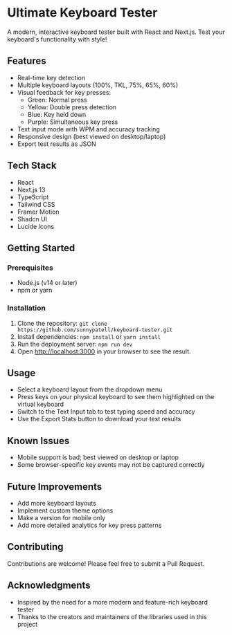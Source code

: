 # Ultimate Keyboard Tester

A modern, interactive keyboard tester built with React and Next.js. Test your keyboard's functionality with style!

## Features

- Real-time key detection
- Multiple keyboard layouts (100%, TKL, 75%, 65%, 60%)
- Visual feedback for key presses:
  - Green: Normal press
  - Yellow: Double press detection
  - Blue: Key held down
  - Purple: Simultaneous key press
- Text input mode with WPM and accuracy tracking
- Responsive design (best viewed on desktop/laptop)
- Export test results as JSON

## Tech Stack

- React
- Next.js 13
- TypeScript
- Tailwind CSS
- Framer Motion
- Shadcn UI
- Lucide Icons

## Getting Started

### Prerequisites

- Node.js (v14 or later)
- npm or yarn

### Installation

1. Clone the repository: `git clone https://github.com/sunnypatell/keyboard-tester.git`
2. Install dependencies: `npm install` or `yarn install`
3. Run the deployment server: `npm run dev`
4. Open [http://localhost:3000](http://localhost:3000) in your browser to see the result.

## Usage

- Select a keyboard layout from the dropdown menu
- Press keys on your physical keyboard to see them highlighted on the virtual keyboard
- Switch to the Text Input tab to test typing speed and accuracy
- Use the Export Stats button to download your test results

## Known Issues

- Mobile support is bad; best viewed on desktop or laptop
- Some browser-specific key events may not be captured correctly

## Future Improvements

- Add more keyboard layouts
- Implement custom theme options
- Make a version for mobile only
- Add more detailed analytics for key press patterns

## Contributing

Contributions are welcome! Please feel free to submit a Pull Request.

## Acknowledgments

- Inspired by the need for a more modern and feature-rich keyboard tester
- Thanks to the creators and maintainers of the libraries used in this project